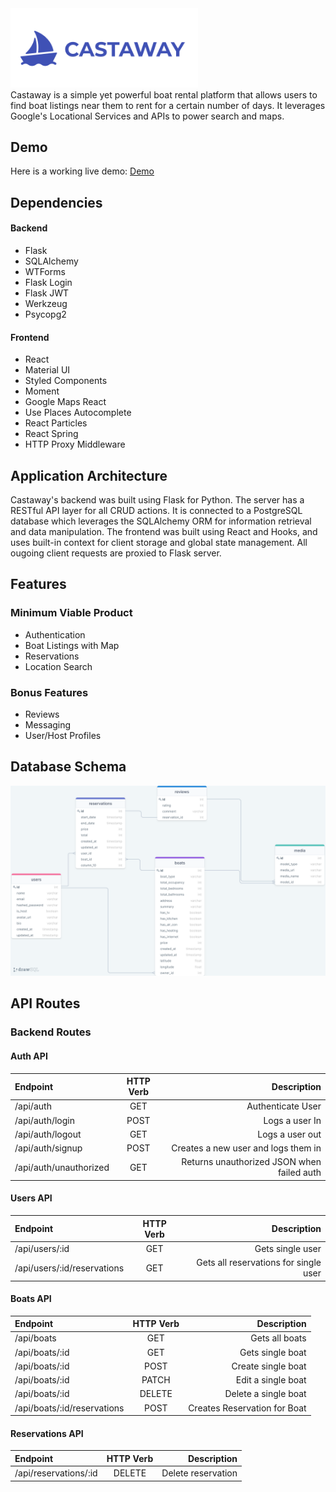 <img src="./readme_images/CastawayLogo.png" width="300">
<br/>
Castaway is a simple yet powerful boat rental platform that allows users to find boat listings near them to rent for a certain number of days. It leverages Google's Locational Services and APIs to power search and maps.

## Demo

Here is a working live demo: [Demo](https://castaway-app.herokuapp.com/)

## Dependencies

#### Backend

-   Flask
-   SQLAlchemy
-   WTForms
-   Flask Login
-   Flask JWT
-   Werkzeug
-   Psycopg2

#### Frontend

-   React
-   Material UI
-   Styled Components
-   Moment
-   Google Maps React
-   Use Places Autocomplete
-   React Particles
-   React Spring
-   HTTP Proxy Middleware

## Application Architecture

Castaway's backend was built using Flask for Python. The server has a RESTful API layer for all CRUD actions. It is connected to a PostgreSQL database which leverages the SQLAlchemy ORM for information retrieval and data manipulation. The frontend was built using React and Hooks, and uses built-in context for client storage and global state management. All ougoing client requests are proxied to Flask server.

## Features

### Minimum Viable Product

-   Authentication
-   Boat Listings with Map
-   Reservations
-   Location Search

### Bonus Features

-   Reviews
-   Messaging
-   User/Host Profiles

## Database Schema

<img src="./readme_images/database_schema.png"/>

## API Routes

### Backend Routes

#### Auth API

| Endpoint               | HTTP Verb |                                Description |
| :--------------------- | :-------: | -----------------------------------------: |
| /api/auth              |    GET    |                          Authenticate User |
| /api/auth/login        |   POST    |                             Logs a user In |
| /api/auth/logout       |    GET    |                            Logs a user out |
| /api/auth/signup       |   POST    |        Creates a new user and logs them in |
| /api/auth/unauthorized |    GET    | Returns unauthorized JSON when failed auth |

#### Users API

| Endpoint                    | HTTP Verb |                           Description |
| :-------------------------- | :-------: | ------------------------------------: |
| /api/users/:id              |    GET    |                      Gets single user |
| /api/users/:id/reservations |    GET    | Gets all reservations for single user |

#### Boats API

| Endpoint                    | HTTP Verb |                  Description |
| :-------------------------- | :-------: | ---------------------------: |
| /api/boats                  |    GET    |               Gets all boats |
| /api/boats/:id              |    GET    |             Gets single boat |
| /api/boats/:id              |   POST    |           Create single boat |
| /api/boats/:id              |   PATCH   |           Edit a single boat |
| /api/boats/:id              |  DELETE   |         Delete a single boat |
| /api/boats/:id/reservations |   POST    | Creates Reservation for Boat |

#### Reservations API

| Endpoint              | HTTP Verb |        Description |
| :-------------------- | :-------: | -----------------: |
| /api/reservations/:id |  DELETE   | Delete reservation |
